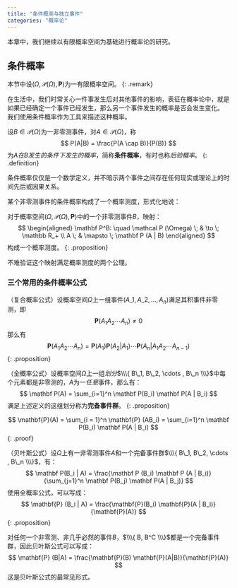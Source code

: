 ```yaml
---
title: "条件概率与独立事件"
categories: "概率论"
---
```


本章中，我们继续以有限概率空间为基础进行概率论的研究。

## 条件概率

本节中设$(\Omega, \mathcal P (\Omega), \mathbf P)$为一有限概率空间。
{: .remark}

在生活中，我们时常关心一件事发生后对其他事件的影响，表征在概率论中，就是如果已经确定一个事件已经发生，那么另一个事件发生的概率是否会发生变化。
我们使用条件概率作为工具来描述这种概率。

设$B \in \mathcal{P}(\Omega)$为一非零测事件，对$A \in \mathcal{P}(\Omega)$，称
$$
P(A|B) = \frac{P(A \cap B)}{P(B)}
$$
为*A在B发生的条件下发生的概率*，简称**条件概率**，有时也称*后验概率*。
{: .definition}

条件概率仅仅是一个数学定义，并不暗示两个事件之间存在任何现实或理论上的时间先后或因果关系。

某个非零测事件的条件概率构成了一个概率测度，形式化地说：

对于概率空间$(\Omega, \mathcal P (\Omega), \mathbf P)$中的一个非零测事件$B$，映射：
$$
\begin{aligned}
    \mathbf P^B: \quad
    \mathcal P (\Omega) \; & \to \; \mathbb R_+ \\
    A \; & \mapsto \; \mathbf P (A | B)
\end{aligned}
$$
构成一个概率测度。
{: .proposition}

不难验证这个映射满足概率测度的两个公理。

### 三个常用的条件概率公式

（复合概率公式）设概率空间$\Omega$上一组事件$(A\_1, A\_2, \dots, A_n)$满足其积事件非零测，即
$$
\mathbf P (A_1 A_2 \cdots A_n) \neq 0
$$
那么有
$$
\mathbf P(A_1 A_2 \cdots A_n) = \mathbf P(A_1) \mathbf P(A_2 | A_1) \cdots \mathbf P(A_n | A_1 A_2 \cdots A_{n-1})
$$
{: .proposition}

（全概率公式）设概率空间$\Omega$上一组*划分*$\\\{ B\_1, B\_2, \cdots , B\_n \\\}$中每个元素都是非零测的，$A$为一*任意*事件，那么有：
$$
\mathbf P(A) = \sum_{i=1}^n \mathbf P(B_i) \mathbf P(A | B_i)
$$
满足上述定义的这组划分称为**完备事件群**。
{: .proposition}

$$
\mathbf{P}(A) = \sum_{i = 1}^n \mathbf{P} (AB_i) = \sum_{i=1}^n \mathbf P(B_i) \mathbf P(A | B_i)
$$
{: .proof}

（贝叶斯公式）设$\Omega$上有一非零测事件$A$和一个完备事件群$\\\{ B\_1, B\_2, \cdots , B\_n \\\}$，有：
$$
\mathbf P(B_i | A) = \frac{\mathbf P (B_i) \mathbf P (A | B_i)}{\sum_{j=1}^n \mathbf P(B_j) \mathbf P(A | B_j)}
$$
使用全概率公式，可以写成：
$$
\mathbf{P} (B_i | A) = \frac{\mathbf{P}(B_i) \mathbf{P}(A | B_i)}{\mathbf{P}(A)}
$$
{: .proposition}

对任何一个非零测、非几乎必然的事件$B$，$\\\{ B, B^C \\\}$都是一个完备事件群，因此贝叶斯公式可以写成：
$$
\mathbf{P} (B|A) = \frac{\mathbf{P}(B) \mathbf{P}(A|B)}{\mathbf{P}(A)}
$$
这是贝叶斯公式的最常见形式。

